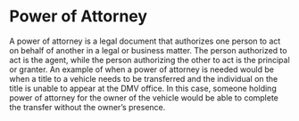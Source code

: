 ---
---

# Power of Attorney

A power of attorney is a legal document that authorizes one person to act on behalf of another in a legal or business matter. The person authorized to act is the agent, while the person authorizing the other to act is the principal or granter. An example of when a power of attorney is needed would be when a title to a vehicle needs to be transferred and the individual on the title is unable to appear at the DMV office. In this case, someone holding power of attorney for the owner of the vehicle would be able to complete the transfer without the owner’s presence.

